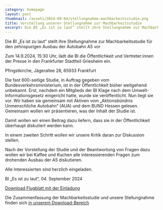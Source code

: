 ```yaml
---
category: homepage
layout: post
thumbnail: /assets/2024-09-04/stellungnahme-machbarkeitsstudie.png
title: Vorstellung unserer Stellungnahme zur Machbarkeitsstudie
excerpt: Die BI „Es ist zu laut“ stellt ihre Stellungnahme zur Machbarkeitsstudie für den zehnspurigen Ausbau der Autobahn A5 vor
---
```


Die BI „Es ist zu laut“ stellt ihre Stellungnahme zur Machbarkeitsstudie für den zehnspurigen Ausbau der Autobahn A5 vor

Zum 14.9.2024, 15:30 Uhr, lädt die BI die Öffentlichkeit und Vertreter:innen der Presse in den Frankfurter Stadtteil Griesheim ein.

Pfingstkirche, Jägerallee 28, 65933 Frankfurt

Die fast 600-seitige Studie, in Auftrag gegeben vom Bundesverkehrsministerium, ist in der Öffentlichkeit bisher weitgehend unbekannt. Erst, nachdem ein Mitglieds der BI Klage nach dem Umwelt-Informationsgesetz eingericht hatte, wurde sie veröffentlicht. Nun liegt sie vor. Wir haben sie gemeinsam mit Aktiven vom „Aktionsbündnis Unmenschliche Autobahn“ (AUA) und dem BUND Hessen gelesen. Gemeinsam wollen wir präsentieren, was der Inhalt der Studie ist.

Damit wollen wir einen Beitrag dazu liefern, dass sie in der Öffentlichkeit überhaupt diskutiert werden kann.

In einem zweiten Schritt wollen wir unsere Kritik daran zur Diskussion stellen.

Nach der Vorstellung der Studie und der Beantwortung von Fragen dazu wollen wir bei Kaffee und Kuchen alle interessierenden Fragen zum drohenden Ausbau der A5 diskutieren.

Alle Interessierten sind herzlich eingeladen.

BI „Es ist zu laut“,
04. September 2024

<a href="/assets/2024-09-04/BI Flugi 14.9.2024_final.pdf" target="_blank">Download Flugblatt mit der Einladung</a>

<p>Die Zusammenfassung der Machbarkeitsstudie und unsere Stellungnahme finden sich <a href="/downloads.html">in unserem Download-Bereich</a></p>